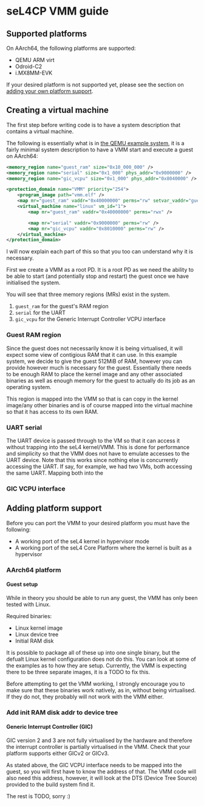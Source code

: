 # seL4CP VMM guide

## Supported platforms

On AArch64, the following platforms are supported:
* QEMU ARM virt
* Odroid-C2
* i.MX8MM-EVK

If your desired platform is not supported yet, please see the section on
[adding your own platform support](#adding-platform-support).

## Creating a virtual machine

The first step before writing code is to have a system description that contains
a virtual machine.

The following is essentially what is in
[the QEMU example system](../board/qemu_arm_virt_hyp/systems/simple.system),
it is a fairly minimal system description to have a VMM start and execute a
guest on AArch64:

```xml
<memory_region name="guest_ram" size="0x10_000_000" />
<memory_region name="serial" size="0x1_000" phys_addr="0x9000000" />
<memory_region name="gic_vcpu" size="0x1_000" phys_addr="0x8040000" />

<protection_domain name="VMM" priority="254">
    <program_image path="vmm.elf" />
    <map mr="guest_ram" vaddr="0x40000000" perms="rw" setvar_vaddr="guest_ram_vaddr" />
    <virtual_machine name="linux" vm_id="1">
        <map mr="guest_ram" vaddr="0x40000000" perms="rwx" />

        <map mr="serial" vaddr="0x9000000" perms="rw" />
        <map mr="gic_vcpu" vaddr="0x8010000" perms="rw" />
    </virtual_machine>
</protection_domain>
```

I will now explain each part of this so that you too can understand why it is
necessary.

First we create a VMM as a root PD. It is a root PD as we need the ability to be
able to start (and potentially stop and restart) the guest once we have
initialised the system.

You will see that three memory regions (MRs) exist in the system.
1. `guest_ram` for the guest's RAM region
2. `serial` for the UART
3. `gic_vcpu` for the Generic Interrupt Controller VCPU interface

### Guest RAM region

Since the guest does not necessarily know it is being virtualised, it will
expect some view of contigious RAM that it can use. In this example system, we
decide to give the guest 512MiB of RAM, however you can provide however much is
necessary for the guest. Essentially there needs to be enough RAM to place the
kernel image and any other associated binaries as well as enough memory for the
guest to actually do its job as an operating system.

This region is mapped into the VMM so that is can copy in the kernel image/any
other binaries and is of course mapped into the virtual machine so that it has
access to its own RAM.

### UART serial

The UART device is passed through to the VM so that it can access it without
trapping into the seL4 kernel/VMM. This is done for performance and simplicity
so that the VMM does not have to emulate accesses to the UART device. Note that
this works since nothing else is concurrently accessing the UART. If say, for
example, we had two VMs, both accessing the same UART. Mapping both into the

### GIC VCPU interface

## Adding platform support

Before you can port the VMM to your desired platform you must have the following:

* A working port of the seL4 kernel in hypervisor mode
* A working port of the seL4 Core Platform where the kernel is built as a
  hypervisor

### AArch64 platform

#### Guest setup

While in theory you should be able to run any guest, the VMM has only been tested
with Linux.

Required binaries:

* Linux kernel image
* Linux device tree
* Initial RAM disk

It is possible to package all of these up into one single binary, but the defualt
Linux kernel configuration does not do this. You can look at some of the examples
as to how they are setup. Currently, the VMM is expecting there to be three
separate images, it is a TODO to fix this.

Before attempting to get the VMM working, I strongly encourage you to make sure
that these binaries work natively, as in, without being virtualised. If they do
not, they probably will not work with the VMM either.

### Add init RAM disk addr to device tree

#### Generic Interrupt Controller (GIC)

GIC version 2 and 3 are not fully virtualised by the hardware and therefore the
interrupt controller is partially virtualised in the VMM. Check that your
platform supports either GICv2 or GICv3.

As stated above, the GIC VCPU interface needs to be mapped into the guest, so
you will first have to know the address of that. The VMM code will also need
this address, however, it will look at the DTS (Device Tree Source) provided to
the build system find it.

The rest is TODO, sorry :)
